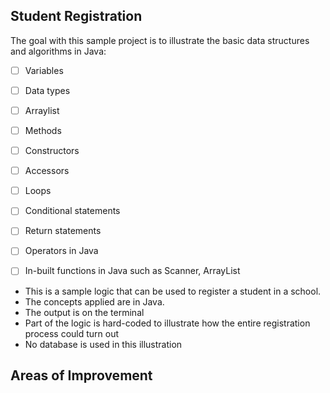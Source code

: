 ## Student Registration

The goal with this sample project is to illustrate the basic data structures and algorithms in Java:

- [ ] Variables
- [ ] Data types
- [ ] Arraylist
- [ ] Methods
- [ ] Constructors
- [ ] Accessors
- [ ] Loops
- [ ] Conditional statements
- [ ] Return statements
- [ ] Operators in Java
- [ ] In-built functions in Java such as Scanner, ArrayList


- This is a sample logic that can be used to register a student in a school. 
- The concepts applied are in Java. 
- The output is on the terminal
- Part of the logic is hard-coded to illustrate how the entire registration process could turn out
- No database is used in this illustration


## Areas of Improvement